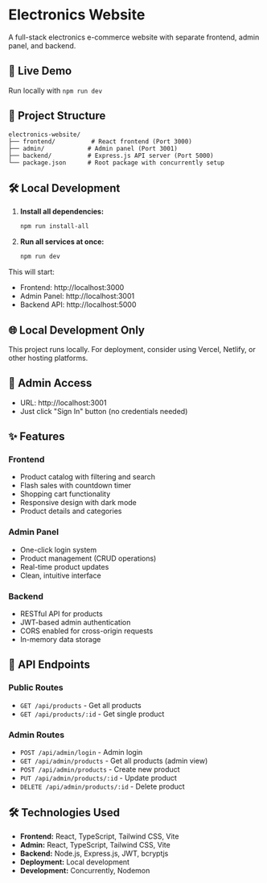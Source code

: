 # Electronics Website

A full-stack electronics e-commerce website with separate frontend, admin panel, and backend.

## 🚀 Live Demo
Run locally with `npm run dev`

## 📁 Project Structure

```
electronics-website/
├── frontend/          # React frontend (Port 3000)
├── admin/            # Admin panel (Port 3001)
├── backend/          # Express.js API server (Port 5000)
└── package.json      # Root package with concurrently setup
```

## 🛠️ Local Development

1. **Install all dependencies:**
   ```bash
   npm run install-all
   ```

2. **Run all services at once:**
   ```bash
   npm run dev
   ```

This will start:
- Frontend: http://localhost:3000
- Admin Panel: http://localhost:3001
- Backend API: http://localhost:5000

## 🌐 Local Development Only

This project runs locally. For deployment, consider using Vercel, Netlify, or other hosting platforms.

## 🔧 Admin Access

- URL: http://localhost:3001
- Just click "Sign In" button (no credentials needed)

## ✨ Features

### Frontend
- Product catalog with filtering and search
- Flash sales with countdown timer
- Shopping cart functionality
- Responsive design with dark mode
- Product details and categories

### Admin Panel
- One-click login system
- Product management (CRUD operations)
- Real-time product updates
- Clean, intuitive interface

### Backend
- RESTful API for products
- JWT-based admin authentication
- CORS enabled for cross-origin requests
- In-memory data storage

## 🔗 API Endpoints

### Public Routes
- `GET /api/products` - Get all products
- `GET /api/products/:id` - Get single product

### Admin Routes
- `POST /api/admin/login` - Admin login
- `GET /api/admin/products` - Get all products (admin view)
- `POST /api/admin/products` - Create new product
- `PUT /api/admin/products/:id` - Update product
- `DELETE /api/admin/products/:id` - Delete product

## 🛠️ Technologies Used

- **Frontend:** React, TypeScript, Tailwind CSS, Vite
- **Admin:** React, TypeScript, Tailwind CSS, Vite
- **Backend:** Node.js, Express.js, JWT, bcryptjs
- **Deployment:** Local development
- **Development:** Concurrently, Nodemon